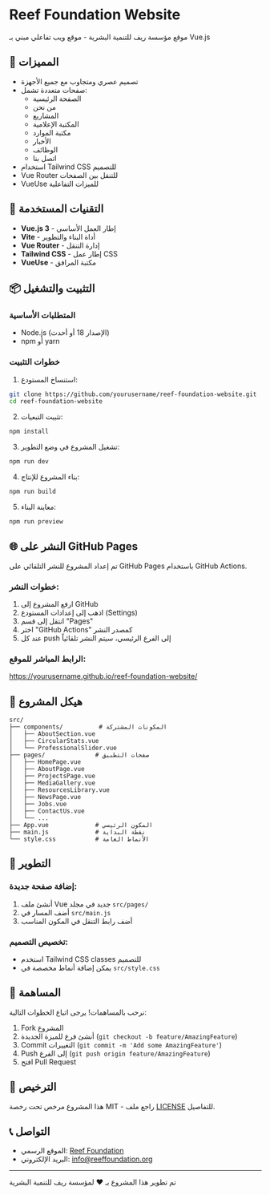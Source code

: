 # Reef Foundation Website

موقع مؤسسة ريف للتنمية البشرية - موقع ويب تفاعلي مبني بـ Vue.js

## 🌟 المميزات

- تصميم عصري ومتجاوب مع جميع الأجهزة
- صفحات متعددة تشمل:
  - الصفحة الرئيسية
  - من نحن
  - المشاريع
  - المكتبة الإعلامية
  - مكتبة الموارد
  - الأخبار
  - الوظائف
  - اتصل بنا
- استخدام Tailwind CSS للتصميم
- Vue Router للتنقل بين الصفحات
- VueUse للميزات التفاعلية

## 🚀 التقنيات المستخدمة

- **Vue.js 3** - إطار العمل الأساسي
- **Vite** - أداة البناء والتطوير
- **Vue Router** - إدارة التنقل
- **Tailwind CSS** - إطار عمل CSS
- **VueUse** - مكتبة المرافق

## 📦 التثبيت والتشغيل

### المتطلبات الأساسية
- Node.js (الإصدار 18 أو أحدث)
- npm أو yarn

### خطوات التثبيت

1. استنساخ المستودع:
```bash
git clone https://github.com/yourusername/reef-foundation-website.git
cd reef-foundation-website
```

2. تثبيت التبعيات:
```bash
npm install
```

3. تشغيل المشروع في وضع التطوير:
```bash
npm run dev
```

4. بناء المشروع للإنتاج:
```bash
npm run build
```

5. معاينة البناء:
```bash
npm run preview
```

## 🌐 النشر على GitHub Pages

تم إعداد المشروع للنشر التلقائي على GitHub Pages باستخدام GitHub Actions.

### خطوات النشر:

1. ارفع المشروع إلى GitHub
2. اذهب إلى إعدادات المستودع (Settings)
3. انتقل إلى قسم "Pages"
4. اختر "GitHub Actions" كمصدر النشر
5. عند كل push إلى الفرع الرئيسي، سيتم النشر تلقائياً

### الرابط المباشر للموقع:
https://yourusername.github.io/reef-foundation-website/

## 📁 هيكل المشروع

```
src/
├── components/          # المكونات المشتركة
│   ├── AboutSection.vue
│   ├── CircularStats.vue
│   └── ProfessionalSlider.vue
├── pages/              # صفحات التطبيق
│   ├── HomePage.vue
│   ├── AboutPage.vue
│   ├── ProjectsPage.vue
│   ├── MediaGallery.vue
│   ├── ResourcesLibrary.vue
│   ├── NewsPage.vue
│   ├── Jobs.vue
│   ├── ContactUs.vue
│   └── ...
├── App.vue             # المكون الرئيسي
├── main.js             # نقطة البداية
└── style.css           # الأنماط العامة
```

## 🔧 التطوير

### إضافة صفحة جديدة:
1. أنشئ ملف Vue جديد في مجلد `src/pages/`
2. أضف المسار في `src/main.js`
3. أضف رابط التنقل في المكون المناسب

### تخصيص التصميم:
- استخدم Tailwind CSS classes للتصميم
- يمكن إضافة أنماط مخصصة في `src/style.css`

## 📝 المساهمة

نرحب بالمساهمات! يرجى اتباع الخطوات التالية:

1. Fork المشروع
2. أنشئ فرع للميزة الجديدة (`git checkout -b feature/AmazingFeature`)
3. Commit التغييرات (`git commit -m 'Add some AmazingFeature'`)
4. Push إلى الفرع (`git push origin feature/AmazingFeature`)
5. افتح Pull Request

## 📄 الترخيص

هذا المشروع مرخص تحت رخصة MIT - راجع ملف [LICENSE](LICENSE) للتفاصيل.

## 📞 التواصل

- الموقع الرسمي: [Reef Foundation](https://yourusername.github.io/reef-foundation-website/)
- البريد الإلكتروني: info@reeffoundation.org

---

تم تطوير هذا المشروع بـ ❤️ لمؤسسة ريف للتنمية البشرية